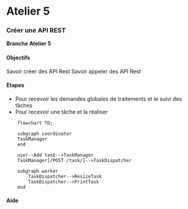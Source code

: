 # Atelier 5
### Créer une API REST

**Branche Atelier 5**

#### Objectifs

Savoir créer des API Rest
Savoir appeler des API Rest

#### Etapes

- Pour recevoir les demandes globales de traitements et le suivi des tâches
- Pour recevoir une tâche et la réaliser

```mermaid
    flowchart TD;
    
    subgraph coordinator
    TaskManager
    end
    
    user--Add task-->TaskManager
    TaskManager[/POST /task/]-->TaskDispatcher
    
    subgraph worker
        TaskDispatcher-->ResizeTask
        TaskDispatcher-->PrintTask
    end
```

#### Aide
